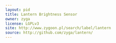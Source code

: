 ```yaml
---
layout: pid
title: Lantern Brightness Sensor
owner: zyga
license: LGPLv3
site: http://www.zygoon.pl/search/label/lantern
source: http://github.com/zyga/lantern/
---
```

